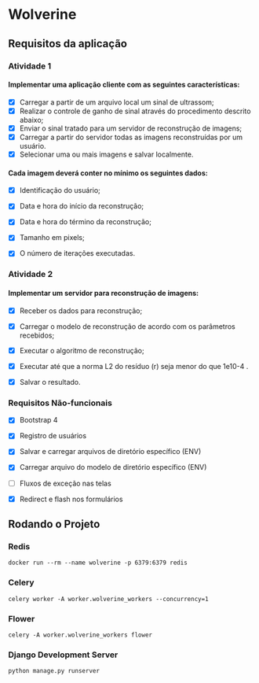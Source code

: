 # Wolverine

## Requisitos da aplicação

### Atividade 1

#### Implementar uma aplicação cliente com as seguintes características:

- [x] Carregar a partir de um arquivo local um sinal de ultrassom;
- [x] Realizar o controle de ganho de sinal através do procedimento descrito abaixo;
- [x] Enviar o sinal tratado para um servidor de reconstrução de imagens;
- [x] Carregar a partir do servidor todas as imagens reconstruídas por um usuário.
- [x] Selecionar uma ou mais imagens e salvar localmente.

#### Cada imagem deverá conter no mínimo os seguintes dados:

- [x] Identificação do usuário;
- [x] Data e hora do início da reconstrução;
- [x] Data e hora do término da reconstrução;
- [x] Tamanho em pixels;
- [x] O número de iterações executadas.


### Atividade 2

#### Implementar um servidor para reconstrução de imagens:

- [x] Receber os dados para reconstrução;
- [x] Carregar o modelo de reconstrução de acordo com os parâmetros recebidos;
- [x] Executar o algoritmo de reconstrução;
- [x] Executar até que a norma L2 do resíduo (r) seja menor do que 1e10-4 .
- [x] Salvar o resultado.


### Requisitos Não-funcionais

- [x] Bootstrap 4
- [x] Registro de usuários
- [x] Salvar e carregar arquivos de diretório específico (ENV)
- [x] Carregar arquivo do modelo de diretório específico (ENV)
- [ ] Fluxos de exceção nas telas
- [x] Redirect e flash nos formulários


## Rodando o Projeto

### Redis
```
docker run --rm --name wolverine -p 6379:6379 redis
```

### Celery
```
celery worker -A worker.wolverine_workers --concurrency=1
```

### Flower
```
celery -A worker.wolverine_workers flower
```

### Django Development Server
```
python manage.py runserver
```
